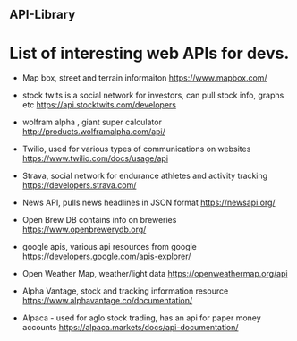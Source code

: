 ## API-Library
# List of interesting web APIs for devs.

* Map box, street and terrain informaiton 
https://www.mapbox.com/

- stock twits is a social network for investors, can pull stock info, graphs etc
https://api.stocktwits.com/developers

- wolfram alpha , giant super calculator
http://products.wolframalpha.com/api/

- Twilio, used for various types of communications on websites 
https://www.twilio.com/docs/usage/api
 
- Strava, social network for endurance athletes and activity tracking 
https://developers.strava.com/

- News API, pulls news headlines in JSON format 
https://newsapi.org/

- Open Brew DB contains info on breweries 
https://www.openbrewerydb.org/

- google apis, various api resources from google 
https://developers.google.com/apis-explorer/

- Open Weather Map, weather/light data
https://openweathermap.org/api

- Alpha Vantage, stock and tracking information resource 
https://www.alphavantage.co/documentation/

- Alpaca - used for aglo stock trading, has an api for paper money accounts
 https://alpaca.markets/docs/api-documentation/
